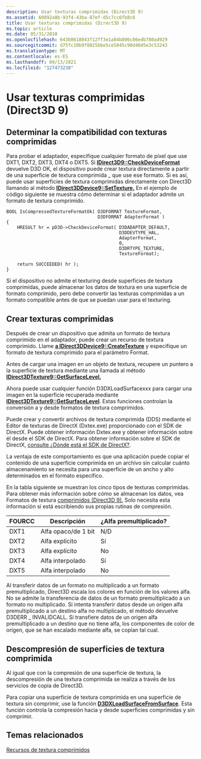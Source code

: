 ```yaml
---
description: Usar texturas comprimidas (Direct3D 9)
ms.assetid: 60892a8b-93f4-43ba-87ef-d5c7cc6fb8c6
title: Usar texturas comprimidas (Direct3D 9)
ms.topic: article
ms.date: 05/31/2018
ms.openlocfilehash: 643b0618043f12ff3e1a84b806c86edb780ad929
ms.sourcegitcommit: d75fc10b9f0825bbe5ce5045c90d4045e3c53243
ms.translationtype: MT
ms.contentlocale: es-ES
ms.lasthandoff: 09/13/2021
ms.locfileid: "127473238"
---
```

# <a name="using-compressed-textures-direct3d-9"></a>Usar texturas comprimidas (Direct3D 9)

## <a name="determining-support-for-compressed-textures"></a>Determinar la compatibilidad con texturas comprimidas

Para probar el adaptador, especifique cualquier formato de píxel que use DXT1, DXT2, DXT3, DXT4 o DXT5. Si [**IDirect3D9::CheckDeviceFormat**](/windows/desktop/api) devuelve D3D OK, el dispositivo puede crear textura directamente a partir de una superficie de textura comprimida \_ que use ese formato. Si es así, puede usar superficies de textura comprimidas directamente con Direct3D llamando al método [**IDirect3DDevice9::SetTexture.**](/windows/win32/api/d3d9helper/nf-d3d9helper-idirect3ddevice9-settexture) En el ejemplo de código siguiente se muestra cómo determinar si el adaptador admite un formato de textura comprimido.


```
BOOL IsCompressedTextureFormatOk( D3DFORMAT TextureFormat, 
                                  D3DFORMAT AdapterFormat ) 
{
    HRESULT hr = pD3D->CheckDeviceFormat( D3DADAPTER_DEFAULT,
                                          D3DDEVTYPE_HAL,
                                          AdapterFormat,
                                          0,
                                          D3DRTYPE_TEXTURE,
                                          TextureFormat);

    return SUCCEEDED( hr );
}
```



Si el dispositivo no admite el texturing desde superficies de textura comprimidas, puede almacenar los datos de textura en una superficie de formato comprimido, pero debe convertir las texturas comprimidas a un formato compatible antes de que se puedan usar para el texturing.

## <a name="creating-compressed-textures"></a>Crear texturas comprimidas

Después de crear un dispositivo que admita un formato de textura comprimido en el adaptador, puede crear un recurso de textura comprimido. Llame [**a IDirect3DDevice9::CreateTexture**](/windows/win32/api/d3d9helper/nf-d3d9helper-idirect3ddevice9-createtexture) y especifique un formato de textura comprimido para el parámetro Format.

Antes de cargar una imagen en un objeto de textura, recupere un puntero a la superficie de textura mediante una llamada al método [**IDirect3DTexture9::GetSurfaceLevel.**](/windows/win32/api/d3d9helper/nf-d3d9helper-idirect3dtexture9-getsurfacelevel)

Ahora puede usar cualquier función D3DXLoadSurfacexxx para cargar una imagen en la superficie recuperada mediante [**IDirect3DTexture9::GetSurfaceLevel**](/windows/win32/api/d3d9helper/nf-d3d9helper-idirect3dtexture9-getsurfacelevel). Estas funciones controlan la conversión a y desde formatos de textura comprimidos.

Puede crear y convertir archivos de textura comprimida (DDS) mediante el Editor de texturas de DirectX (Dxtex.exe) proporcionado con el SDK de DirectX. Puede obtener información Dxtex.exe y obtener información sobre él desde el SDK de DirectX. Para obtener información sobre el SDK de DirectX, [consulte ¿Dónde está el SDK de DirectX?](../directx-sdk--august-2009-.md).

La ventaja de este comportamiento es que una aplicación puede copiar el contenido de una superficie comprimida en un archivo sin calcular cuánto almacenamiento se necesita para una superficie de un ancho y alto determinados en el formato específico.

En la tabla siguiente se muestran los cinco tipos de texturas comprimidas. Para obtener más información sobre cómo se almacenan los datos, vea Formatos de textura [comprimidos (Direct3D 9).](compressed-texture-formats.md) Solo necesita esta información si está escribiendo sus propias rutinas de compresión.



| FOURCC | Descripción        | ¿Alfa premultiplicado? |
|--------|--------------------|----------------------|
| DXT1   | Alfa opaco/de 1 bit | N/D                  |
| DXT2   | Alfa explícito     | Sí                  |
| DXT3   | Alfa explícito     | No                   |
| DXT4   | Alfa interpolado | Sí                  |
| DXT5   | Alfa interpolado | No                   |



 

Al transferir datos de un formato no multiplicado a un formato premultiplicado, Direct3D escala los colores en función de los valores alfa. No se admite la transferencia de datos de un formato premultiplicado a un formato no multiplicado. Si intenta transferir datos desde un origen alfa premultiplicado a un destino alfa no multiplicado, el método devuelve D3DERR \_ INVALIDCALL. Si transfiere datos de un origen alfa premultiplicado a un destino que no tiene alfa, los componentes de color de origen, que se han escalado mediante alfa, se copian tal cual.

## <a name="decompressing-compressed-texture-surfaces"></a>Descompresión de superficies de textura comprimida

Al igual que con la compresión de una superficie de textura, la descompresión de una textura comprimida se realiza a través de los servicios de copia de Direct3D.

Para copiar una superficie de textura comprimida en una superficie de textura sin comprimir, use la función [**D3DXLoadSurfaceFromSurface**](d3dxloadsurfacefromsurface.md). Esta función controla la compresión hacia y desde superficies comprimidas y sin comprimir.

## <a name="related-topics"></a>Temas relacionados

<dl> <dt>

[Recursos de textura comprimidos](compressed-texture-resources.md)
</dt> </dl>

 

 

